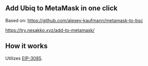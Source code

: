## Add Ubiq to MetaMask in one click

Based on: https://github.com/alexey-kaufmann/metamask-to-bsc

https://try.nesakko.xyz/add-to-metamask/

## How it works

Utilizes [EIP-3085](https://eips.ethereum.org/EIPS/eip-3085).
